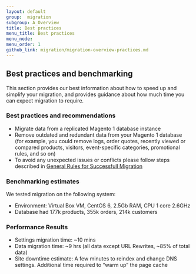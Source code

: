 ```yaml
---
layout: default
group:  migration
subgroup: A_Overview
title: Best practices
menu_title: Best practices
menu_node: 
menu_order: 1
github_link: migration/migration-overview-practices.md
---
```


<h2 id="migrate-overview-benchmarking">Best practices and benchmarking</h2>
This section provides our best information about how to speed up and simplify your migration, and provides guidance about how much time you can expect migration to require.

<h3>Best practices and recommendations</h3>

* Migrate data from a replicated Magento 1 database instance
* Remove outdated and redundant data from your Magento 1 database (for example, you could remove logs, order quotes, recently viewed or compared products, visitors, event-specific categories, promotional rules, and so on)
* To avoid any unexpected issues or conflicts please follow steps described in <a href="{{ site.gdeurl }}migration/migration-migrate.html">General Rules for Successfull Migration</a>


<h3>Benchmarking estimates</h3>

We tested migration on the following system:

* Environment: Virtual Box VM, CentOS 6, 2.5Gb RAM, CPU 1 core 2.6GHz
* Database had 177k products, 355k orders, 214k customers

<h3>Performance Results</h3>

* Settings migration time: ~10 mins
* Data migration time: ~9 hrs (all data except URL Rewrites, ~85% of total data)
* Site downtime estimate: A few minutes to reindex and change DNS settings. Additional time required to “warm up” the page cache
